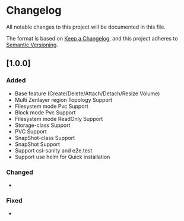 # Changelog

All notable changes to this project will be documented in this file.

The format is based on [Keep a Changelog](https://keepachangelog.com/en/1.0.0/),
and this project adheres to [Semantic Versioning](https://semver.org/spec/v2.0.0.html).

## [1.0.0]
### Added
* Base feature (Create/Delete/Attach/Detach/Resize Volume)
* Multi Zenlayer region Topology Support
* Filesystem mode Pvc Support
* Block mode Pvc Support
* Filesystem mode ReadOnly Support
* Storage-class Support 
* PVC Support 
* SnapShot-class Support
* SnapShot Support
* Support csi-sanity and e2e.test
* Support use helm for Quick installation
### Changed
-
### Fixed
- 